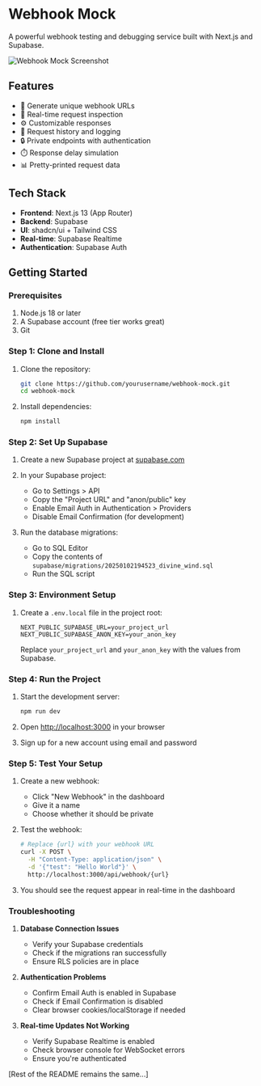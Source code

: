 # Webhook Mock

A powerful webhook testing and debugging service built with Next.js and Supabase.

![Webhook Mock Screenshot](https://images.unsplash.com/photo-1607799279861-4dd421887fb3?auto=format&fit=crop&q=80&w=1200&h=600)

## Features

- 🔗 Generate unique webhook URLs
- 🔄 Real-time request inspection
- ⚙️ Customizable responses
- 📝 Request history and logging
- 🔒 Private endpoints with authentication
- ⏱️ Response delay simulation
- 📊 Pretty-printed request data

## Tech Stack

- **Frontend**: Next.js 13 (App Router)
- **Backend**: Supabase
- **UI**: shadcn/ui + Tailwind CSS
- **Real-time**: Supabase Realtime
- **Authentication**: Supabase Auth

## Getting Started

### Prerequisites

1. Node.js 18 or later
2. A Supabase account (free tier works great)
3. Git

### Step 1: Clone and Install

1. Clone the repository:
   ```bash
   git clone https://github.com/yourusername/webhook-mock.git
   cd webhook-mock
   ```

2. Install dependencies:
   ```bash
   npm install
   ```

### Step 2: Set Up Supabase

1. Create a new Supabase project at [supabase.com](https://supabase.com)

2. In your Supabase project:
   - Go to Settings > API
   - Copy the "Project URL" and "anon/public" key
   - Enable Email Auth in Authentication > Providers
   - Disable Email Confirmation (for development)

3. Run the database migrations:
   - Go to SQL Editor
   - Copy the contents of `supabase/migrations/20250102194523_divine_wind.sql`
   - Run the SQL script

### Step 3: Environment Setup

1. Create a `.env.local` file in the project root:
   ```env
   NEXT_PUBLIC_SUPABASE_URL=your_project_url
   NEXT_PUBLIC_SUPABASE_ANON_KEY=your_anon_key
   ```

   Replace `your_project_url` and `your_anon_key` with the values from Supabase.

### Step 4: Run the Project

1. Start the development server:
   ```bash
   npm run dev
   ```

2. Open [http://localhost:3000](http://localhost:3000) in your browser

3. Sign up for a new account using email and password

### Step 5: Test Your Setup

1. Create a new webhook:
   - Click "New Webhook" in the dashboard
   - Give it a name
   - Choose whether it should be private

2. Test the webhook:
   ```bash
   # Replace {url} with your webhook URL
   curl -X POST \
     -H "Content-Type: application/json" \
     -d '{"test": "Hello World"}' \
     http://localhost:3000/api/webhook/{url}
   ```

3. You should see the request appear in real-time in the dashboard

### Troubleshooting

1. **Database Connection Issues**
   - Verify your Supabase credentials
   - Check if the migrations ran successfully
   - Ensure RLS policies are in place

2. **Authentication Problems**
   - Confirm Email Auth is enabled in Supabase
   - Check if Email Confirmation is disabled
   - Clear browser cookies/localStorage if needed

3. **Real-time Updates Not Working**
   - Verify Supabase Realtime is enabled
   - Check browser console for WebSocket errors
   - Ensure you're authenticated

[Rest of the README remains the same...]